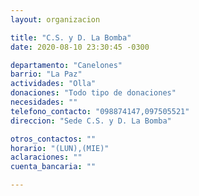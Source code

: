 ```yaml
---
layout: organizacion

title: "C.S. y D. La Bomba"
date: 2020-08-10 23:30:45 -0300

departamento: "Canelones"
barrio: "La Paz"
actividades: "Olla"
donaciones: "Todo tipo de donaciones"
necesidades: ""
telefono_contacto: "098874147,097505521"
direccion: "Sede C.S. y D. La Bomba"

otros_contactos: ""
horario: "(LUN),(MIE)"
aclaraciones: ""
cuenta_bancaria: ""

---
```

